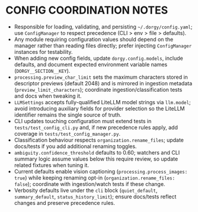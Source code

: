 # CONFIG COORDINATION NOTES

- Responsible for loading, validating, and persisting `~/.dorgy/config.yaml`; use `ConfigManager` to respect precedence (CLI > env > file > defaults).
- Any module requiring configuration values should depend on the manager rather than reading files directly; prefer injecting `ConfigManager` instances for testability.
- When adding new config fields, update `dorgy.config.models`, include defaults, and document expected environment variable names (`DORGY__SECTION__KEY`).
- `processing.preview_char_limit` sets the maximum characters stored in descriptor previews (default 2048) and is mirrored in ingestion metadata (`preview_limit_characters`); coordinate ingestion/classification tests and docs when tweaking it.
- `LLMSettings` accepts fully-qualified LiteLLM model strings via `llm.model`; avoid introducing auxiliary fields for provider selection so the LiteLLM identifier remains the single source of truth.
- CLI updates touching configuration must extend tests in `tests/test_config_cli.py` and, if new precedence rules apply, add coverage in `tests/test_config_manager.py`.
- Classification behaviour respects `organization.rename_files`; update docs/tests if you add additional renaming toggles.
- `ambiguity.confidence_threshold` defaults to 0.60; watchers and CLI summary logic assume values below this require review, so update related fixtures when tuning it.
- Current defaults enable vision captioning (`processing.process_images: true`) while keeping renaming opt-in (`organization.rename_files: false`); coordinate with ingestion/watch tests if these change.
- Verbosity defaults live under the `cli` block (`quiet_default`, `summary_default`, `status_history_limit`); ensure docs/tests reflect changes and preserve precedence rules.
